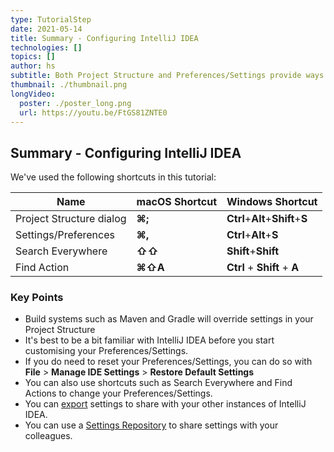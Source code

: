 ```yaml
---
type: TutorialStep
date: 2021-05-14
title: Summary - Configuring IntelliJ IDEA
technologies: []
topics: []
author: hs
subtitle: Both Project Structure and Preferences/Settings provide ways to make IntelliJ IDEA your own 
thumbnail: ./thumbnail.png
longVideo:
  poster: ./poster_long.png
  url: https://youtu.be/FtGS81ZNTE0
---
```


## Summary - Configuring IntelliJ IDEA
We've used the following shortcuts in this tutorial:

| Name      | macOS Shortcut | Windows Shortcut |
| ----------- | ----------- | ----------- |
| Project Structure dialog      | **⌘;**   | **Ctrl**+**Alt**+**Shift**+**S** |
| Settings/Preferences   | **⌘,** | **Ctrl**+**Alt**+**S** |
| Search Everywhere   | **⇧⇧** | **Shift**+**Shift** |
| Find Action   | **⌘⇧A**  | **Ctrl** + **Shift** + **A** | 

### Key Points
- Build systems such as Maven and Gradle will override settings in your Project Structure
- It's best to be a bit familiar with IntelliJ IDEA before you start customising your Preferences/Settings.
- If you do need to reset your Preferences/Settings, you can do so with **File** > **Manage IDE Settings** > **Restore Default Settings**
- You can also use shortcuts such as Search Everywhere and Find Actions to change your Preferences/Settings.
- You can [export](https://www.jetbrains.com/help/idea/sharing-your-ide-settings.html#import-export-settings) settings to share with your other instances of IntelliJ IDEA. 
- You can use a [Settings Repository](https://www.jetbrains.com/help/idea/sharing-your-ide-settings.html#settings-repository) to share settings with your colleagues.